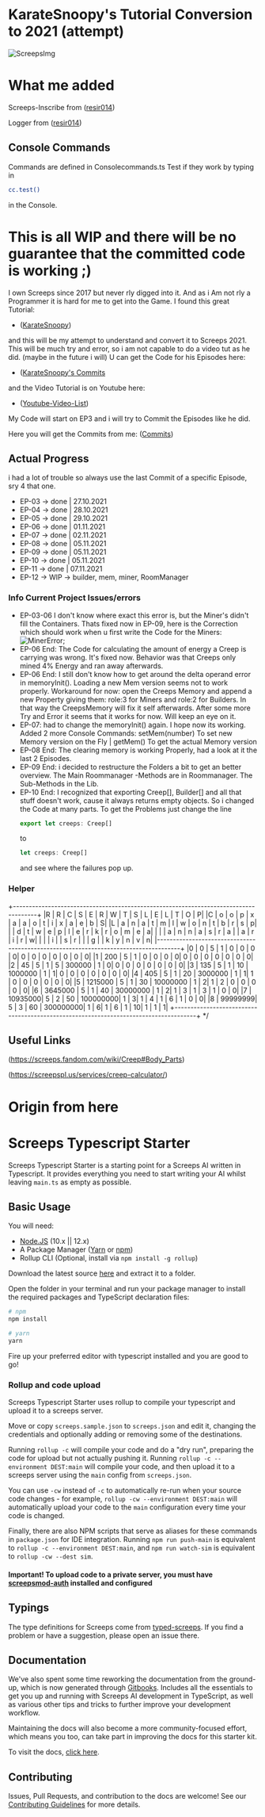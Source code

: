 
# KarateSnoopy's Tutorial Conversion to 2021 (attempt)

![ScreepsImg](https://screeps.com/images/logotype-animated.svg)

# What me added

Screeps-Inscribe from ([resir014](https://github.com/resir014/screeps-inscribe))

Logger from ([resir014](https://github.com/resir014/Stonehenge))

## Console Commands

  Commands are defined in Consolecommands.ts
  Test if they work by typing in

  ```bash
  cc.test()
  ```

  in the Console.

# This is all WIP and there will be no guarantee that the committed code is working ;)

I own Screeps since 2017 but never rly digged into it. And as i Am not rly a Programmer it is
hard for me to get into the Game. I found this great Tutorial:

- ([KarateSnoopy](https://github.com/KarateSnoopy/LetsPlayScreeps))

and this will be my attempt to understand and convert it to Screeps 2021.
This will be much try and error, so i am not capable to do a video tut as he did. (maybe in the future i will)
U can get the Code for his Episodes here:

- ([KarateSnoopy's Commits](https://github.com/KarateSnoopy/LetsPlayScreeps/commits/master)

and the Video Tutorial is on Youtube here:

- ([Youtube-Video-List](https://www.youtube.com/watch?v=ldu_AI7t_5o&list=PLCRhjmqETCePxmtB2mKScrJB_SCAI6jqw&index=3))

My Code will start on EP3 and i will try to Commit the Episodes like he did.

Here you will get the Commits from me:
([Commits](https://github.com/Kaimodo/screeps-ts-KarateSnoopy-tut-2021-conversion/commits/main))

## Actual Progress

i had a lot of trouble so always use the last Commit of a specific Episode, sry 4 that one.

- EP-03 -> done  | 27.10.2021
- EP-04 -> done  | 28.10.2021
- EP-05 -> done  | 29.10.2021
- EP-06 -> done  | 01.11.2021
- EP-07 -> done  | 02.11.2021
- EP-08 -> done  | 05.11.2021
- EP-09 -> done  | 05.11.2021
- EP-10 -> done  | 05.11.2021
- EP-11 -> done  | 07.11.2021
- EP-12 -> WIP -> builder, mem, miner, RoomManager

### Info Current Project Issues/errors

- EP-03-06 I don't know where exact this error is, but the Miner's didn't fill the Containers. Thats fixed now in EP-09, here is the Correction which should work when u first write the Code for the Miners:
  ![MinerError](/img/MinerError.png "Miner Error");
- EP-06 End: The Code for calculating the amount of energy a Creep is carrying was wrong. It's fixed now. Behavior was
  that Creeps only mined 4% Energy and ran away afterwards.
- EP-06 End: I still don't know how to get around the delta operand error in memoryInit(). Loading a new Mem version seems not to work
  properly. Workaround for now: open the Creeps Memory and append a new Property giving them: role:3  for Miners and role:2 for Builders.
  In that way the CreepsMemory will fix it self afterwards.
  After some more Try and Error it seems that it works for now. Will keep an eye on it.
- EP-07: had to change the memoryInit() again. I hope now its working. Added 2 more Console Commands:
  setMem(number) To set new Memory version on the Fly | getMem() To get the actual Memory version
- EP-08 End: The clearing memory is working Properly, had a look at it the last 2 Episodes.
- EP-09 End: i decided to restructure the Folders a bit to get an better overview. The Main Roommanager -Methods are in Roommanager. The Sub-Methods in the Lib.
- EP-10 End: I recognized that exporting Creep[], Builder[] and all that stuff doesn't work, cause it always returns empty objects. So i changed the Code at many parts. To get the Problems just change the line
  ```js
  export let creeps: Creep[]
  ```
  to
  ```js
  let creeps: Creep[]
  ```
  and see where the failures pop up.

### Helper

+-------------------------------------------------------------------------------------+
|R |  R       |  C |  S |  E  | R          | W  | T |  S |  L |  E |  L |  T |  O |  P|
|C |  o       |  o |  p |  x  | a          | a  | o |  t |  i |  x |  a |  e |  b |  S|
|L |  a       |  n |  a |  t  | m          | l  | w |  o |  n |  t |  b |  r |  s |  p|
|  |  d	      |  t |  w |  e  | p          | l  | e |  r |  k |  r |  o |  m |  e |  a|
|  |          |  a |  n |  n  | a          | s  | r |  a |    |  a |  r |  i |  r |  w|
|  |          |  i |	  |  s  | r			     |    |   |  g |    |  k |	y |  n |  v |  n|
|-------------------------------------------------------------------------------------+
|0	|  0			 |  5	|  1 |  0	 |  0			   | 0	|  0|	 0 |  0	|  0 |  0	|  0 |  0	|  0|
|1	|  200		 |  5	|  1 |  0	 |  0			   | 0	|  0|	 0 |  0	|  0 |  0	|  0 |  0	|  0|
|2	|  45			 |  5	|  1 |  5	 |  300000	 | 1	|  0|	 0 |  0	|  0 |  0	|  0 |  0	|  0|
|3	|  135		 |  5	|  1 |  10 |	1000000	 | 1	|  1|	 0 |  0	|  0 |  0	|  0 |  0	|  0|
|4	|  405		 |  5	|  1 |  20 |	3000000	 | 1	|  1|	 1 |  0	|  0 |  0	|  0 |  0	|  0|
|5	|  1215000 |	5	|  1 |  30 |	10000000 | 1	|  2|	 1 |  2	|  0 |  0	|  0 |  0	|  0|
|6	|  3645000 |	5	|  1 |  40 |	30000000 | 1	|  2|	 1 |  3	|  1 |  3	|  1 |  0	|  0|
|7	|  10935000|  5	|  2 |  50 |	100000000| 1	|  3|	 1 |  4	|  1 |  6	|  1 |  0	|  0|
|8	|  99999999|	5	|  3 |  60 |	300000000| 1	|  6|	 1 |  6	|  1 |  10|  1 |  1	|  1|
+-------------------------------------------------------------------------------------+
*/

## Useful Links

(https://screeps.fandom.com/wiki/Creep#Body_Parts)

(https://screepspl.us/services/creep-calculator/)

# Origin from here

# Screeps Typescript Starter

Screeps Typescript Starter is a starting point for a Screeps AI written in Typescript. It provides everything you need to start writing your AI whilst leaving `main.ts` as empty as possible.

## Basic Usage

You will need:

- [Node.JS](https://nodejs.org/en/download) (10.x || 12.x)
- A Package Manager ([Yarn](https://yarnpkg.com/en/docs/getting-started) or [npm](https://docs.npmjs.com/getting-started/installing-node))
- Rollup CLI (Optional, install via `npm install -g rollup`)

Download the latest source [here](https://github.com/screepers/screeps-typescript-starter/archive/master.zip) and extract it to a folder.

Open the folder in your terminal and run your package manager to install the required packages and TypeScript declaration files:

```bash
# npm
npm install

# yarn
yarn
```

Fire up your preferred editor with typescript installed and you are good to go!

### Rollup and code upload

Screeps Typescript Starter uses rollup to compile your typescript and upload it to a screeps server.

Move or copy `screeps.sample.json` to `screeps.json` and edit it, changing the credentials and optionally adding or removing some of the destinations.

Running `rollup -c` will compile your code and do a "dry run", preparing the code for upload but not actually pushing it. Running `rollup -c --environment DEST:main` will compile your code, and then upload it to a screeps server using the `main` config from `screeps.json`.

You can use `-cw` instead of `-c` to automatically re-run when your source code changes - for example, `rollup -cw --environment DEST:main` will automatically upload your code to the `main` configuration every time your code is changed.

Finally, there are also NPM scripts that serve as aliases for these commands in `package.json` for IDE integration. Running `npm run push-main` is equivalent to `rollup -c --environment DEST:main`, and `npm run watch-sim` is equivalent to `rollup -cw --dest sim`.

#### Important! To upload code to a private server, you must have [screepsmod-auth](https://github.com/ScreepsMods/screepsmod-auth) installed and configured

## Typings

The type definitions for Screeps come from [typed-screeps](https://github.com/screepers/typed-screeps). If you find a problem or have a suggestion, please open an issue there.

## Documentation

We've also spent some time reworking the documentation from the ground-up, which is now generated through [Gitbooks](https://www.gitbook.com/). Includes all the essentials to get you up and running with Screeps AI development in TypeScript, as well as various other tips and tricks to further improve your development workflow.

Maintaining the docs will also become a more community-focused effort, which means you too, can take part in improving the docs for this starter kit.

To visit the docs, [click here](https://screepers.gitbook.io/screeps-typescript-starter/).

## Contributing

Issues, Pull Requests, and contribution to the docs are welcome! See our [Contributing Guidelines](CONTRIBUTING.md) for more details.
